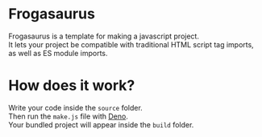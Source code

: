 # Frogasaurus
Frogasaurus is a template for making a javascript project.<br>
It lets your project be compatible with traditional HTML script tag imports, as well as ES module imports.<br>

# How does it work?
Write your code inside the `source` folder.<br>
Then run the `make.js` file with [Deno](https://deno.land).<br>
Your bundled project will appear inside the `build` folder.<br>
